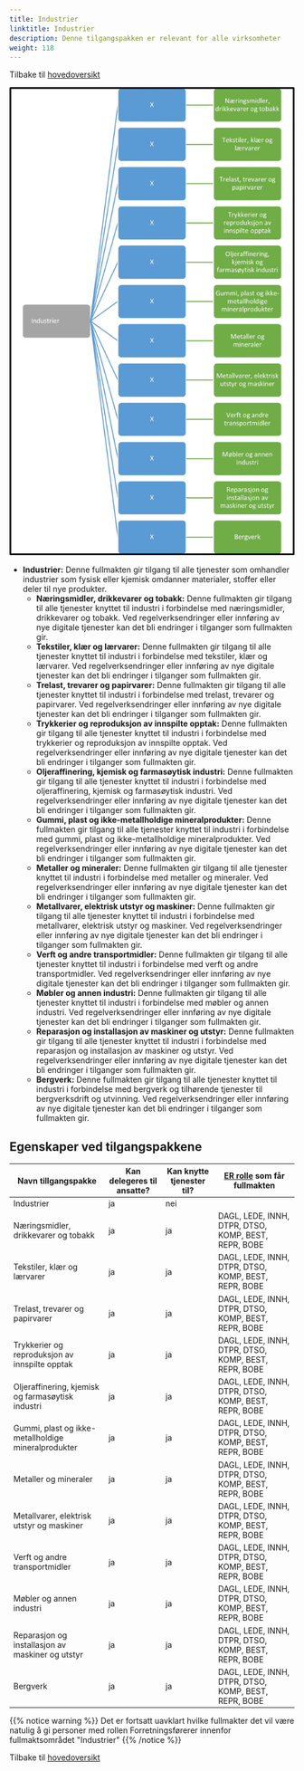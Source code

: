 ```yaml
---
title: Industrier
linktitle: Industrier
description: Denne tilgangspakken er relevant for alle virksomheter
weight: 118
---
```


Tilbake til [hovedoversikt](/authorization/modules/accessgroups/type-accessgroups/versjon-3/#oversikt-over-tilgangspakker)



![Industrier](ind3.jpg "Industrier")
- **Industrier:** Denne fullmakten gir tilgang til alle tjenester som omhandler industrier som fysisk eller kjemisk omdanner materialer, stoffer eller deler til nye produkter. 
	- **Næringsmidler, drikkevarer og tobakk:** Denne fullmakten gir tilgang til alle tjenester knyttet til industri i forbindelse med næringsmidler, drikkevarer og tobakk. Ved regelverksendringer eller innføring av nye digitale tjenester kan det bli endringer i tilganger som fullmakten gir.
	- **Tekstiler, klær og lærvarer:** Denne fullmakten gir tilgang til alle tjenester knyttet til industri i forbindelse med tekstiler, klær og lærvarer. Ved regelverksendringer eller innføring av nye digitale tjenester kan det bli endringer i tilganger som fullmakten gir.
	- **Trelast, trevarer og papirvarer:** Denne fullmakten gir tilgang til alle tjenester knyttet til industri i forbindelse med trelast, trevarer og papirvarer. Ved regelverksendringer eller innføring av nye digitale tjenester kan det bli endringer i tilganger som fullmakten gir.
	- **Trykkerier og reproduksjon av innspilte opptak:** Denne fullmakten gir tilgang til alle tjenester knyttet til industri i forbindelse med trykkerier og reproduksjon av innspilte opptak. Ved regelverksendringer eller innføring av nye digitale tjenester kan det bli endringer i tilganger som fullmakten gir.
	- **Oljeraffinering, kjemisk og farmasøytisk industri:** Denne fullmakten gir tilgang til alle tjenester knyttet til industri i forbindelse med oljeraffinering, kjemisk og farmasøytisk industri. Ved regelverksendringer eller innføring av nye digitale tjenester kan det bli endringer i tilganger som fullmakten gir.
	- **Gummi, plast og ikke-metallholdige mineralprodukter:** Denne fullmakten gir tilgang til alle tjenester knyttet til industri i forbindelse med gummi, plast og ikke-metallholdige mineralprodukter. Ved regelverksendringer eller innføring av nye digitale tjenester kan det bli endringer i tilganger som fullmakten gir.
	- **Metaller og  mineraler:** Denne fullmakten gir tilgang til alle tjenester knyttet til industri i forbindelse med metaller og  mineraler. Ved regelverksendringer eller innføring av nye digitale tjenester kan det bli endringer i tilganger som fullmakten gir.
	- **Metallvarer, elektrisk utstyr og maskiner:** Denne fullmakten gir tilgang til alle tjenester knyttet til industri i forbindelse med metallvarer, elektrisk utstyr og maskiner. Ved regelverksendringer eller innføring av nye digitale tjenester kan det bli endringer i tilganger som fullmakten gir.
	- **Verft og andre transportmidler:** Denne fullmakten gir tilgang til alle tjenester knyttet til industri i forbindelse med verft og andre transportmidler. Ved regelverksendringer eller innføring av nye digitale tjenester kan det bli endringer i tilganger som fullmakten gir.
	- **Møbler og annen industri:** Denne fullmakten gir tilgang til alle tjenester knyttet til industri i forbindelse med møbler og annen industri. Ved regelverksendringer eller innføring av nye digitale tjenester kan det bli endringer i tilganger som fullmakten gir.
	- **Reparasjon og installasjon av maskiner og utstyr:** Denne fullmakten gir tilgang til alle tjenester knyttet til industri i forbindelse med reparasjon og installasjon av maskiner og utstyr. Ved regelverksendringer eller innføring av nye digitale tjenester kan det bli endringer i tilganger som fullmakten gir.
	- **Bergverk:** Denne fullmakten gir tilgang til alle tjenester knyttet til industri i forbindelse med bergverk og tilhørende tjenester til bergverksdrift og utvinning. Ved regelverksendringer eller innføring av nye digitale tjenester kan det bli endringer i tilganger som fullmakten gir.


## Egenskaper ved tilgangspakkene
|Navn tillgangspakke|Kan delegeres til ansatte?|Kan knytte tjenester til?|[ER rolle](/authorization/modules/accessgroups/register_er/#rolletyper-fra-enhetsregisteret) som får fullmakten|
|---|---|---|---|
|Industrier| ja|nei||
|Næringsmidler, drikkevarer og tobakk|ja|ja|DAGL, LEDE, INNH, DTPR, DTSO, KOMP, BEST, REPR, BOBE|
|Tekstiler, klær og lærvarer|ja|ja|DAGL, LEDE, INNH, DTPR, DTSO, KOMP, BEST, REPR, BOBE|
|Trelast, trevarer og papirvarer|ja|ja|DAGL, LEDE, INNH, DTPR, DTSO, KOMP, BEST, REPR, BOBE|
|Trykkerier og reproduksjon av innspilte opptak|ja|ja|DAGL, LEDE, INNH, DTPR, DTSO, KOMP, BEST, REPR, BOBE|
|Oljeraffinering, kjemisk og farmasøytisk industri|ja|ja|DAGL, LEDE, INNH, DTPR, DTSO, KOMP, BEST, REPR, BOBE|
|Gummi, plast og ikke-metallholdige mineralprodukter|ja|ja|DAGL, LEDE, INNH, DTPR, DTSO, KOMP, BEST, REPR, BOBE|
|Metaller og  mineraler|ja|ja|DAGL, LEDE, INNH, DTPR, DTSO, KOMP, BEST, REPR, BOBE|
|Metallvarer, elektrisk utstyr og maskiner|ja|ja|DAGL, LEDE, INNH, DTPR, DTSO, KOMP, BEST, REPR, BOBE|
|Verft og andre transportmidler|ja|ja|DAGL, LEDE, INNH, DTPR, DTSO, KOMP, BEST, REPR, BOBE|
|Møbler og annen industri|ja|ja|DAGL, LEDE, INNH, DTPR, DTSO, KOMP, BEST, REPR, BOBE|
|Reparasjon og installasjon av maskiner og utstyr|ja|ja|DAGL, LEDE, INNH, DTPR, DTSO, KOMP, BEST, REPR, BOBE|
|Bergverk|ja|ja|DAGL, LEDE, INNH, DTPR, DTSO, KOMP, BEST, REPR, BOBE|

{{% notice warning %}} Det er fortsatt uavklart hvilke fullmakter det vil være natulig å gi personer med rollen Forretningsførerer innenfor fullmaktsområdet "Industrier" {{% /notice %}}


Tilbake til [hovedoversikt](/authorization/modules/accessgroups/type-accessgroups/versjon-3/#oversikt-over-tilgangspakker)